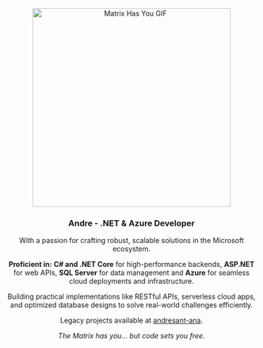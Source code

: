 <div align="center">

<img src="http://winterbe.com/image/matrix-has-you.gif" alt="Matrix Has You GIF" width="400">

### Andre - .NET & Azure Developer

With a passion for crafting robust, scalable solutions in the Microsoft ecosystem.

**Proficient in:**
**C# and .NET Core** for high-performance backends, 
**ASP.NET** for web APIs, 
**SQL Server** for data management and 
**Azure** for seamless cloud deployments and infrastructure.

Building practical implementations like RESTful APIs, serverless cloud apps, and optimized database designs to solve real-world challenges efficiently.

Legacy projects available at [andresant-ana](https://github.com/andresant-ana).

*The Matrix has you... but code sets you free.*
</div>
